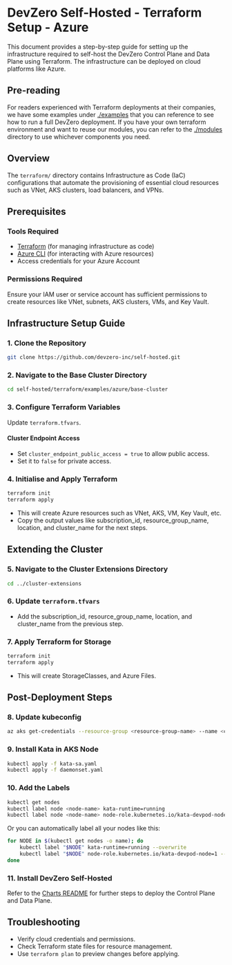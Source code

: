 # DevZero Self-Hosted - Terraform Setup - Azure

This document provides a step-by-step guide for setting up the infrastructure required to self-host the DevZero Control Plane and Data Plane using Terraform. The infrastructure can be deployed on cloud platforms like Azure.

## Pre-reading

For readers experienced with Terraform deployments at their companies, we have some examples under [./examples](./examples/) that you can reference to see how to run a full DevZero deployment.
If you have your own terraform environment and want to reuse our modules, you can refer to the [./modules](./modules/) directory to use whichever components you need.

## Overview

The `terraform/` directory contains Infrastructure as Code (IaC) configurations that automate the provisioning of essential cloud resources such as VNet, AKS clusters, load balancers, and VPNs.

## Prerequisites

### Tools Required
- [Terraform](https://www.terraform.io/) (for managing infrastructure as code)
- [Azure CLI](https://learn.microsoft.com/en-us/cli/azure/install-azure-cli) (for interacting with Azure resources)
- Access credentials for your Azure Account

### Permissions Required
Ensure your IAM user or service account has sufficient permissions to create resources like VNet, subnets, AKS clusters, VMs, and Key Vault.

## Infrastructure Setup Guide

### 1. Clone the Repository

```bash
git clone https://github.com/devzero-inc/self-hosted.git
```

### 2. Navigate to the Base Cluster Directory

```bash
cd self-hosted/terraform/examples/azure/base-cluster
```

### 3. Configure Terraform Variables

Update `terraform.tfvars`.

#### Cluster Endpoint Access
- Set `cluster_endpoint_public_access = true` to allow public access.
- Set it to `false` for private access.

### 4. Initialise and Apply Terraform

```bash
terraform init
terraform apply
```

- This will create Azure resources such as VNet, AKS, VM, Key Vault, etc.
- Copy the output values like subscription_id, resource_group_name, location, and cluster_name for the next steps.

## Extending the Cluster

### 5. Navigate to the Cluster Extensions Directory

```bash
cd ../cluster-extensions
```

### 6. Update `terraform.tfvars`

- Add the subscription_id, resource_group_name, location, and cluster_name from the previous step.

### 7. Apply Terraform for Storage

```bash
terraform init
terraform apply
```

- This will create StorageClasses, and Azure Files.

## Post-Deployment Steps

### 8. Update kubeconfig

```bash
az aks get-credentials --resource-group <resource-group-name> --name <cluster-name>
```

### 9. Install Kata in AKS Node

```bash
kubectl apply -f kata-sa.yaml
kubectl apply -f daemonset.yaml
```

### 10. Add the Labels 

```bash
kubectl get nodes
kubectl label node <node-name> kata-runtime=running
kubectl label node <node-name> node-role.kubernetes.io/kata-devpod-node=1
```

Or you can automatically label all your nodes like this:

```bash
for NODE in $(kubectl get nodes -o name); do
    kubectl label "$NODE" kata-runtime=running --overwrite
    kubectl label "$NODE" node-role.kubernetes.io/kata-devpod-node=1 --overwrite
done
```

### 11. Install DevZero Self-Hosted

Refer to the [Charts README](../charts/README.md) for further steps to deploy the Control Plane and Data Plane.

## Troubleshooting

- Verify cloud credentials and permissions.
- Check Terraform state files for resource management.
- Use `terraform plan` to preview changes before applying.
